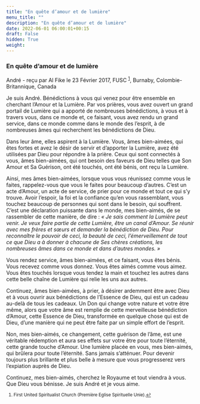```yaml
---
title: "En quête d’amour et de lumière"
menu_title: ""
description: "En quête d’amour et de lumière"
date: 2022-06-01 06:00:01+00:15
draft: False
hidden: True
weight:
---
```

### En quête d’amour et de lumière

André - reçu par Al Fike le 23 Février 2017, FUSC <sup id="a1">[1](#f1)</sup>, Burnaby, Colombie-Britannique, Canada

Je suis André. Bénédictions à vous qui venez pour être ensemble en cherchant l’Amour et la Lumière. Par vos prières, vous avez ouvert un grand portail de Lumière qui a apporté de nombreuses bénédictions, à vous et à travers vous, dans ce monde et, ce faisant, vous avez rendu un grand service, dans ce monde comme dans le monde des l’esprit, à de nombreuses âmes qui recherchent les bénédictions de Dieu.

Dans leur âme, elles aspirent à la Lumière. Vous, âmes bien-aimées, qui êtes fortes et avez le désir de servir et d’apporter la Lumière, avez été utilisées par Dieu pour répondre à la prière. Ceux qui sont connectés à vous, âmes bien-aimées, qui ont besoin des faveurs de Dieu telles que Son Amour et Sa Guérison, ont été touchés, ont été bénis, ont reçu la Lumière.

Ainsi, mes âmes bien-aimées, lorsque vous vous réunissez comme vous le faites, rappelez-vous que vous le faites pour beaucoup d’autres. C’est un acte d’Amour, un acte de service, de prier pour ce monde et tout ce qui s’y trouve. Avoir l’espoir, la foi et la confiance qu’en vous rassemblant, vous touchez beaucoup de personnes qui sont dans le besoin, qui souffrent. C’est une déclaration puissante dans le monde, mes bien-aimés, de se rassembler de cette manière, de dire : *« Je sais comment la Lumière peut venir. Je veux faire partie de cette Lumière, être un canal d’Amour. Se réunir avec mes frères et sœurs et demander la bénédiction de Dieu. Pour reconnaître le pouvoir de ceci, la beauté de ceci, l’émerveillement de tout ce que Dieu a à donner à chacune de Ses chères créations, les nombreuses âmes dans ce monde et dans d’autres mondes. »*

Vous rendez service, âmes bien-aimées, et ce faisant, vous êtes bénis. Vous recevez comme vous donnez. Vous êtes aimés comme vous aimez. Vous êtes touchés lorsque vous tendez la main et touchez les autres dans cette belle chaîne de Lumière qui relie les uns aux autres.

Continuez, âmes bien-aimées, à prier, à désirer ardemment être avec Dieu et à vous ouvrir aux bénédictions de l’Essence de Dieu, qui est un cadeau au-delà de tous les cadeaux. Un Don qui change votre nature et votre être même, alors que votre âme est remplie de cette merveilleuse bénédiction d’Amour, cette Essence de Dieu, transformée en quelque chose qui est de Dieu, d’une manière qui ne peut être faite par un simple effort de l’esprit.

Non, mes bien-aimés, ce changement, cette guérison de l’âme, est une véritable rédemption et aura ses effets sur votre être pour toute l’éternité, cette grande touche d’Amour. Une lumière placée en vous, mes bien-aimés, qui brûlera pour toute l’éternité. Sans jamais s’atténuer. Pour devenir toujours plus brillante et plus belle à mesure que vous progresserez vers l’expiation auprès de Dieu.

Continuez, mes bien-aimés, cherchez le Royaume et tout viendra à vous. Que Dieu vous bénisse. Je suis André et je vous aime.
<small>

1. <large id="f1"> First United Spiritualist Church (Première Eglise Spirituelle Unie).[↩](#a1)
